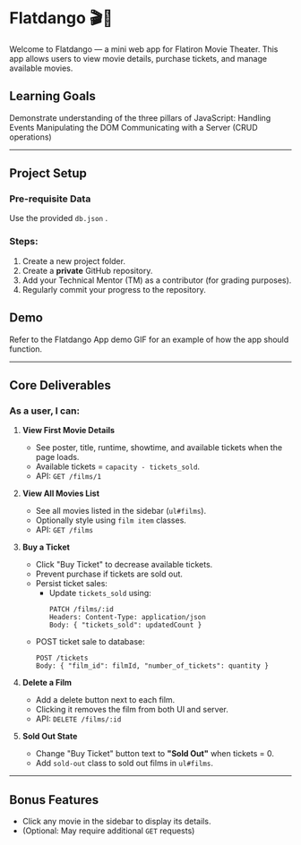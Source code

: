 # Flatdango 🎬🍿

Welcome to Flatdango — a mini web app for Flatiron Movie Theater. This app allows users to view movie details, purchase tickets, and manage available movies.

## Learning Goals

 Demonstrate understanding of the three pillars of JavaScript:
 Handling Events
 Manipulating the DOM
 Communicating with a Server (CRUD operations)

---

## Project Setup

### Pre-requisite Data
Use the provided `db.json` .

### Steps:
1. Create a new project folder.
2. Create a **private** GitHub repository.
3. Add your Technical Mentor (TM) as a contributor (for grading purposes).
4. Regularly commit your progress to the repository.

## Demo

Refer to the Flatdango App demo GIF for an example of how the app should function.

---

## Core Deliverables

### As a user, I can:

1. **View First Movie Details**
   - See poster, title, runtime, showtime, and available tickets when the page loads.
   - Available tickets = `capacity - tickets_sold`.
   - API: `GET /films/1`

2. **View All Movies List**
   - See all movies listed in the sidebar (`ul#films`).
   - Optionally style using `film item` classes.
   - API: `GET /films`

3. **Buy a Ticket**
   - Click "Buy Ticket" to decrease available tickets.
   - Prevent purchase if tickets are sold out.
   - Persist ticket sales:
     - Update `tickets_sold` using:
       ```
       PATCH /films/:id
       Headers: Content-Type: application/json
       Body: { "tickets_sold": updatedCount }
       ```
   - POST ticket sale to database:
     ```
     POST /tickets
     Body: { "film_id": filmId, "number_of_tickets": quantity }
     ```

4. **Delete a Film**
   - Add a delete button next to each film.
   - Clicking it removes the film from both UI and server.
   - API: `DELETE /films/:id`

5. **Sold Out State**
   - Change "Buy Ticket" button text to **"Sold Out"** when tickets = 0.
   - Add `sold-out` class to sold out films in `ul#films`.

---

## Bonus Features

- Click any movie in the sidebar to display its details.
- (Optional: May require additional `GET` requests)
